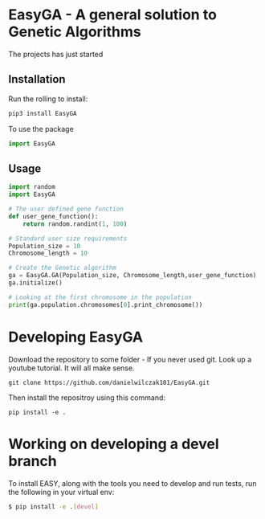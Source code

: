 # EasyGA - A general solution to Genetic Algorithms

The projects has just started

## Installation

Run the rolling to install:

```Python
pip3 install EasyGA
```

To use the package
```python
import EasyGA
```

## Usage
```python
import random
import EasyGA

# The user defined gene function
def user_gene_function():
    return random.randint(1, 100)

# Standard user size requirements
Population_size = 10
Chromosome_length = 10

# Create the Genetic algorithm
ga = EasyGA.GA(Population_size, Chromosome_length,user_gene_function)
ga.initialize()

# Looking at the first chromosome in the population
print(ga.population.chromosomes[0].print_chromosome())

```

# Developing EasyGA
Download the repository to some folder - If you never used git. Look up a youtube tutorial. It will all make sense.
```
git clone https://github.com/danielwilczak101/EasyGA.git
```
Then install the repositroy using this command:
```
pip install -e .
```

# Working on developing a devel branch
To install EASY, along with the tools you need to develop and run tests, run the following in your virtual env:

```bash
$ pip install -e .[devel]
```
